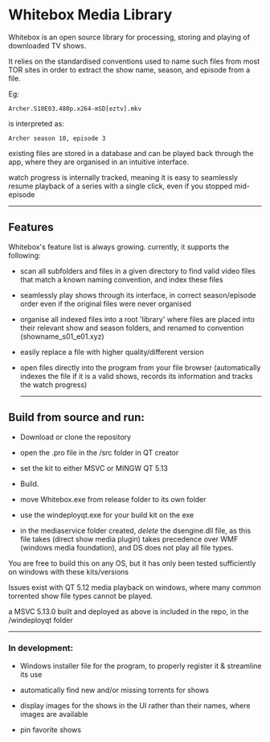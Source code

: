 # Whitebox Media Library

Whitebox is an open source library for processing, storing and playing of downloaded TV shows.

It relies on the standardised conventions used to name such files from most TOR sites in order to extract the show name, season, and episode from a file.

Eg:

```Archer.S10E03.480p.x264-mSD[eztv].mkv```

is interpreted as:

```Archer season 10, episode 3```

existing files are stored in a database and can be played back through the app, where they are organised in an intuitive interface.

watch progress is internally tracked, meaning it is easy to seamlessly resume playback of a series with a single click, even if you stopped mid-episode

  ------
  

## Features

Whitebox's feature list is always growing. currently, it supports the following:

* scan all subfolders and files in a given directory to find valid video files that match a known naming convention, and index these files

* seamlessly play shows through its interface, in correct season/episode order even if the original files were never organised

* organise all indexed files into a root 'library' where files are placed into their relevant show and season folders, and renamed to convention (showname_s01_e01.xyz)

* easily replace a file with higher quality/different version

* open files directly into the program from your file browser (automatically indexes the file if it is a valid shows, records its information and tracks the watch progress)

  ------
  
## Build from source and run:

 * Download or clone the repository
  
 * open the .pro file in the /src folder in QT creator
  
 * set the kit to either MSVC or MINGW  QT 5.13
  
*  Build.
  
 * move Whitebox.exe from release folder to its own folder
  
 * use the windeployqt.exe for your build kit on the exe
  
 * in the mediaservice folder created, *delete* the dsengine.dll file, as this file takes (direct show media plugin) takes precedence over WMF (windows media foundation), and DS does not play all file types.

  You are free to build this on any OS, but it has only been tested sufficiently on windows with these kits/versions
  
  Issues exist with QT 5.12 media playback on windows, where many common torrented show file types cannot be played. 
  
  a MSVC 5.13.0 built and deployed as above is included in the repo, in the /windeployqt folder
  
  ------
  
  
  ### In development:
  
  * Windows installer file for the program, to properly register it & streamline its use
  
  * automatically find new and/or missing torrents for shows
  
  * display images for the shows in the UI rather than their names, where images are available
  
  * pin favorite shows
